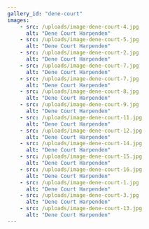 ```yaml
---
gallery_id: "dene-court"
images:
    - src: /uploads/image-dene-court-4.jpg
      alt: "Dene Court Harpenden"
    - src: /uploads/image-dene-court-5.jpg
      alt: "Dene Court Harpenden"
    - src: /uploads/image-dene-court-2.jpg
      alt: "Dene Court Harpenden"
    - src: /uploads/image-dene-court-7.jpg
      alt: "Dene Court Harpenden"
    - src: /uploads/image-dene-court-7.jpg
      alt: "Dene Court Harpenden"
    - src: /uploads/image-dene-court-8.jpg
      alt: "Dene Court Harpenden"
    - src: /uploads/image-dene-court-9.jpg
      alt: "Dene Court Harpenden"
    - src: /uploads/image-dene-court-11.jpg
      alt: "Dene Court Harpenden"
    - src: /uploads/image-dene-court-12.jpg
      alt: "Dene Court Harpenden"
    - src: /uploads/image-dene-court-14.jpg
      alt: "Dene Court Harpenden"
    - src: /uploads/image-dene-court-15.jpg
      alt: "Dene Court Harpenden"
    - src: /uploads/image-dene-court-16.jpg
      alt: "Dene Court Harpenden"
    - src: /uploads/image-dene-court-1.jpg
      alt: "Dene Court Harpenden"
    - src: /uploads/image-dene-court-3.jpg
      alt: "Dene Court Harpenden"
    - src: /uploads/image-dene-court-13.jpg
      alt: "Dene Court Harpenden"
---
```

